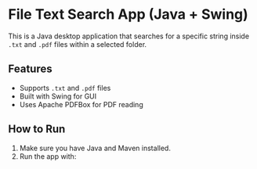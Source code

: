 # File Text Search App (Java + Swing)

This is a Java desktop application that searches for a specific string inside `.txt` and `.pdf` files within a selected folder.

## Features
- Supports `.txt` and `.pdf` files
- Built with Swing for GUI
- Uses Apache PDFBox for PDF reading

## How to Run
1. Make sure you have Java and Maven installed.
2. Run the app with:
